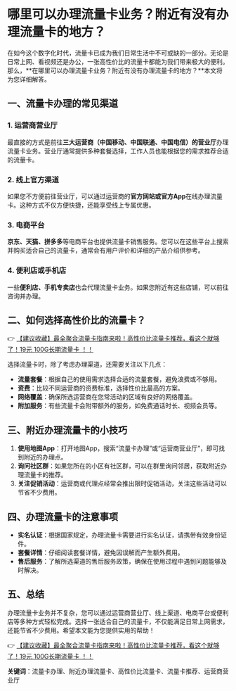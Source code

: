 # 哪里可以办理流量卡业务？附近有没有办理流量卡的地方？

在如今这个数字化时代，流量卡已成为我们日常生活中不可或缺的一部分。无论是日常上网、看视频还是办公，一张高性价比的流量卡都能为我们带来极大的便利。那么，**在哪里可以办理流量卡业务？附近有没有办理流量卡的地方？**本文将为您详细解答。

## 一、流量卡办理的常见渠道

### 1. 运营商营业厅
最直接的方式是前往**三大运营商（中国移动、中国联通、中国电信）的营业厅**办理流量卡业务。营业厅通常提供多种套餐选择，工作人员也能根据您的需求推荐合适的流量卡。

### 2. 线上官方渠道
如果您不方便前往营业厅，可以通过运营商的**官方网站或官方App**在线办理流量卡。这种方式不仅方便快捷，还能享受线上专属优惠。

### 3. 电商平台
**京东、天猫、拼多多**等电商平台也提供流量卡销售服务。您可以在这些平台上搜索并购买适合自己的流量卡，通常会有用户评价和详细的产品介绍供参考。

### 4. 便利店或手机店
一些**便利店、手机专卖店**也会代理流量卡业务。如果您附近有这些店铺，可以前往咨询并办理。

## 二、如何选择高性价比的流量卡？

👉 [【建议收藏】最全聚合流量卡指南来啦！高性价比流量卡推荐，看这个就够了！19元 100G长期流量卡 ！！](https://bit.ly/Liuliangka)

选择流量卡时，除了考虑办理渠道，还需要关注以下几点：
- **流量套餐**：根据自己的使用需求选择合适的流量套餐，避免浪费或不够用。
- **资费**：比较不同运营商的资费标准，选择性价比最高的方案。
- **网络覆盖**：确保所选运营商在您常活动的区域有良好的网络覆盖。
- **附加服务**：有些流量卡会附带额外的服务，如免费通话时长、视频会员等。

## 三、附近办理流量卡的小技巧

1. **使用地图App**：打开地图App，搜索“流量卡办理”或“运营商营业厅”，即可找到附近的办理点。
2. **询问社区群**：如果您所在的小区有社区群，可以在群里询问邻居，获取附近办理流量卡的推荐。
3. **关注促销活动**：运营商或代理点经常会推出限时促销活动，关注这些活动可以节省不少费用。

## 四、办理流量卡的注意事项

- **实名认证**：根据国家规定，办理流量卡需要进行实名认证，请携带有效身份证件。
- **套餐详情**：仔细阅读套餐详情，避免因误解而产生额外费用。
- **售后服务**：了解所选渠道的售后服务政策，确保在使用过程中遇到问题能够及时解决。

## 五、总结

办理流量卡业务并不复杂，您可以通过运营商营业厅、线上渠道、电商平台或便利店等多种方式轻松完成。选择一张适合自己的流量卡，不仅能满足日常上网需求，还能节省不少费用。希望本文能为您提供实用的帮助！

👉 [【建议收藏】最全聚合流量卡指南来啦！高性价比流量卡推荐，看这个就够了！19元 100G长期流量卡 ！！](https://bit.ly/Liuliangka)

**关键词**：流量卡办理、附近办理流量卡、高性价比流量卡、流量卡推荐、运营商营业厅